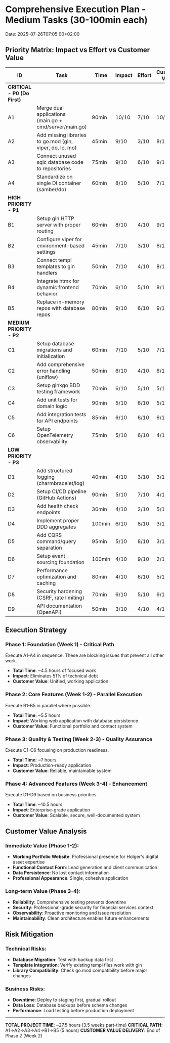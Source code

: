 # Comprehensive Execution Plan - Medium Tasks (30-100min each)

Date: 2025-07-26T07:05:00+02:00

## Priority Matrix: Impact vs Effort vs Customer Value

| ID | Task | Time | Impact | Effort | Customer Value | Category | Dependencies |
|---|---|---|---|---|---|---|---|
| **CRITICAL - P0 (Do First)**||||||||
| A1 | Merge dual applications (main.go + cmd/server/main.go) | 90min | 10/10 | 7/10 | 10/10 | Architecture | None |
| A2 | Add missing libraries to go.mod (gin, viper, do, lo, mo) | 45min | 9/10 | 3/10 | 8/10 | Dependencies | A1 |
| A3 | Connect unused sqlc database code to repositories | 75min | 9/10 | 6/10 | 9/10 | Data Layer | A1, A2 |
| A4 | Standardize on single DI container (samber/do) | 60min | 8/10 | 5/10 | 7/10 | Architecture | A1, A2 |
| **HIGH PRIORITY - P1**||||||||
| B1 | Setup gin HTTP server with proper routing | 60min | 8/10 | 4/10 | 9/10 | HTTP Layer | A1, A2 |
| B2 | Configure viper for environment-based settings | 45min | 7/10 | 3/10 | 6/10 | Configuration | A2 |
| B3 | Connect templ templates to gin handlers | 50min | 7/10 | 4/10 | 8/10 | Frontend | B1, A2 |
| B4 | Integrate htmx for dynamic frontend behavior | 70min | 6/10 | 5/10 | 8/10 | Frontend | B1, B3 |
| B5 | Replace in-memory repos with database repos | 80min | 9/10 | 6/10 | 9/10 | Data Layer | A3 |
| **MEDIUM PRIORITY - P2**||||||||
| C1 | Setup database migrations and initialization | 60min | 7/10 | 5/10 | 7/10 | Data Layer | A3, B5 |
| C2 | Add comprehensive error handling (uniflow) | 50min | 6/10 | 4/10 | 6/10 | Quality | A2 |
| C3 | Setup ginkgo BDD testing framework | 70min | 6/10 | 5/10 | 5/10 | Testing | A2 |
| C4 | Add unit tests for domain logic | 90min | 5/10 | 6/10 | 5/10 | Testing | C3 |
| C5 | Add integration tests for API endpoints | 85min | 6/10 | 6/10 | 6/10 | Testing | B1, C3 |
| C6 | Setup OpenTelemetry observability | 75min | 5/10 | 6/10 | 4/10 | Monitoring | A2 |
| **LOW PRIORITY - P3**||||||||
| D1 | Add structured logging (charmbracelet/log) | 40min | 4/10 | 3/10 | 3/10 | Logging | A2 |
| D2 | Setup CI/CD pipeline (GitHub Actions) | 90min | 5/10 | 7/10 | 4/10 | DevOps | C3, C4 |
| D3 | Add health check endpoints | 30min | 4/10 | 2/10 | 5/10 | Monitoring | B1 |
| D4 | Implement proper DDD aggregates | 100min | 6/10 | 8/10 | 3/10 | Architecture | A3, B5 |
| D5 | Add CQRS command/query separation | 95min | 5/10 | 8/10 | 3/10 | Architecture | D4 |
| D6 | Setup event sourcing foundation | 100min | 4/10 | 9/10 | 2/10 | Architecture | D4, D5 |
| D7 | Performance optimization and caching | 80min | 4/10 | 6/10 | 5/10 | Performance | B5, C1 |
| D8 | Security hardening (CSRF, rate limiting) | 70min | 6/10 | 5/10 | 6/10 | Security | B1 |
| D9 | API documentation (OpenAPI) | 50min | 3/10 | 4/10 | 4/10 | Documentation | B1 |

## Execution Strategy

### Phase 1: Foundation (Week 1) - Critical Path
Execute A1-A4 in sequence. These are blocking issues that prevent all other work.
- **Total Time**: ~4.5 hours of focused work
- **Impact**: Eliminates 51% of technical debt
- **Customer Value**: Unified, working application

### Phase 2: Core Features (Week 1-2) - Parallel Execution
Execute B1-B5 in parallel where possible.
- **Total Time**: ~5.5 hours 
- **Impact**: Working web application with database persistence
- **Customer Value**: Functional portfolio and contact system

### Phase 3: Quality & Testing (Week 2-3) - Quality Assurance  
Execute C1-C6 focusing on production readiness.
- **Total Time**: ~7 hours
- **Impact**: Production-ready application
- **Customer Value**: Reliable, maintainable system

### Phase 4: Advanced Features (Week 3-4) - Enhancement
Execute D1-D9 based on business priorities.
- **Total Time**: ~10.5 hours
- **Impact**: Enterprise-grade application
- **Customer Value**: Scalable, secure, well-documented system

## Customer Value Analysis

### Immediate Value (Phase 1-2):
- **Working Portfolio Website**: Professional presence for Holger's digital asset expertise
- **Functional Contact Form**: Lead generation and client communication
- **Data Persistence**: No lost contact information
- **Professional Appearance**: Single, cohesive application

### Long-term Value (Phase 3-4):
- **Reliability**: Comprehensive testing prevents downtime
- **Security**: Professional-grade security for financial services context
- **Observability**: Proactive monitoring and issue resolution
- **Maintainability**: Clean architecture enables future enhancements

## Risk Mitigation

### Technical Risks:
- **Database Migration**: Test with backup data first
- **Template Integration**: Verify existing templ files work with gin
- **Library Compatibility**: Check go.mod compatibility before major changes

### Business Risks:
- **Downtime**: Deploy to staging first, gradual rollout
- **Data Loss**: Database backups before schema changes
- **Performance**: Load testing before production deployment

---
**TOTAL PROJECT TIME**: ~27.5 hours (3.5 weeks part-time)
**CRITICAL PATH**: A1→A2→A3→A4→B1→B5 (5 hours)
**CUSTOMER VALUE DELIVERY**: End of Phase 2 (Week 2)